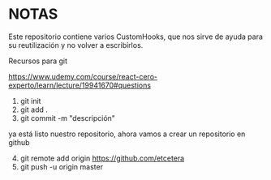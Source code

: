 # NOTAS
Este repositorio contiene varios CustomHooks, que nos sirve de ayuda para su reutilización
y no volver a escribirlos.

Recursos para git

https://www.udemy.com/course/react-cero-experto/learn/lecture/19941670#questions

1. git init
2. git add .
3. git commit -m "descripción"

ya está listo nuestro repositorio, ahora vamos a crear un repositorio en github

4. git remote add origin https://github.com/etcetera
5. git push -u origin master

